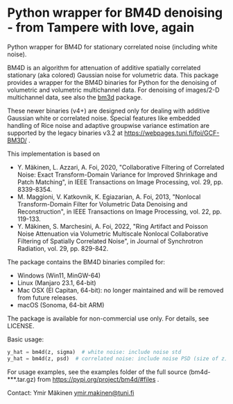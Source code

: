 # Python wrapper for BM4D denoising - from Tampere with love, again

Python wrapper for BM4D for stationary correlated noise (including white noise).

BM4D is an algorithm for attenuation of additive spatially correlated
stationary (aka colored) Gaussian noise for volumetric data.
This package provides a wrapper for the BM4D binaries for Python for the 
denoising of volumetric and volumetric multichannel data. For denoising of 
images/2-D multichannel data, see also the [bm3d](https://pypi.org/project/bm3d)  package.

These newer binaries (v4+) are designed only for dealing with additive Gaussian
white or correlated noise. Special features like embedded handling of Rice noise
and adaptive groupwise variance estimation are supported by the legacy binaries
v3.2 at https://webpages.tuni.fi/foi/GCF-BM3D/ .

This implementation is based on
- Y. Mäkinen, L. Azzari, A. Foi, 2020, "Collaborative Filtering of Correlated Noise: Exact Transform-Domain Variance
  for Improved Shrinkage and Patch Matching", in IEEE Transactions on Image Processing, vol. 29, pp. 8339-8354.
- M. Maggioni, V. Katkovnik, K. Egiazarian, A. Foi, 2013, "Nonlocal Transform-Domain Filter for Volumetric Data Denoising
  and Reconstruction", in IEEE Transactions on Image Processing, vol. 22, pp. 119-133.
- Y. Mäkinen, S. Marchesini, A. Foi, 2022, "Ring Artifact and Poisson Noise Attenuation via Volumetric Multiscale
  Nonlocal Collaborative Filtering of Spatially Correlated Noise", in Journal of Synchrotron Radiation, vol. 29, pp. 829-842.

The package contains the BM4D binaries compiled for:
- Windows (Win11, MinGW-64)
- Linux (Manjaro 23.1, 64-bit)
- Mac OSX (El Capitan, 64-bit): no longer maintained and will be removed from future releases.
- macOS (Sonoma, 64-bit ARM)

The package is available for non-commercial use only. For details, see LICENSE.

Basic usage:
```python
y_hat = bm4d(z, sigma)  # white noise: include noise std
y_hat = bm4d(z, psd)  # correlated noise: include noise PSD (size of z)
```

For usage examples, see the examples folder of the full source (bm4d-***.tar.gz) from https://pypi.org/project/bm4d/#files .


Contact: Ymir Mäkinen <ymir.makinen@tuni.fi> 
